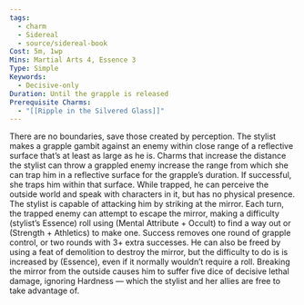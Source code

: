 ```yaml
---
tags:
  - charm
  - Sidereal
  - source/sidereal-book
Cost: 5m, 1wp
Mins: Martial Arts 4, Essence 3
Type: Simple
Keywords:
  - Decisive-only
Duration: Until the grapple is released
Prerequisite Charms:
  - "[[Ripple in the Silvered Glass]]"
---
```

There are no boundaries, save those created by perception. The stylist makes a grapple gambit against an enemy within close range of a reflective surface that’s at least as large as he is. Charms that increase the distance the stylist can throw a grappled enemy increase the range from which she can trap him in a reflective surface for the grapple’s duration. If successful, she traps him within that surface. While trapped, he can perceive the outside world and speak with characters in it, but has no physical presence. The stylist is capable of attacking him by striking at the mirror. Each turn, the trapped enemy can attempt to escape the mirror, making a difficulty (stylist’s Essence) roll using (Mental Attribute + Occult) to find a way out or (Strength + Athletics) to make one. Success removes one round of grapple control, or two rounds with 3+ extra successes. He can also be freed by using a feat of demolition to destroy the mirror, but the difficulty to do is is increased by (Essence), even if it normally wouldn’t require a roll. Breaking the mirror from the outside causes him to suffer five dice of decisive lethal damage, ignoring Hardness — which the stylist and her allies are free to take advantage of.